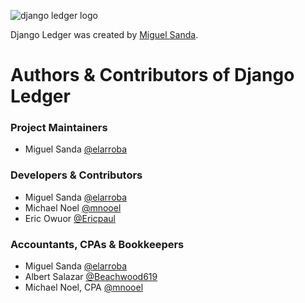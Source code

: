 ![django ledger logo](https://us-east-1.linodeobjects.com/django-ledger/logo/django-ledger-logo@2x.png)

Django Ledger was created by [Miguel Sanda](https://github.com/elarroba).

# __Authors & Contributors of Django Ledger__

### Project Maintainers
* Miguel Sanda [@elarroba](https://github.com/elarroba)

### Developers & Contributors
* Miguel Sanda [@elarroba](https://github.com/elarroba)
* Michael Noel [@mnooel](https://github.com/mnooel)
* Eric Owuor [@Ericpaul](https://github.com/25-do)

### Accountants, CPAs & Bookkeepers
* Miguel Sanda [@elarroba](https://github.com/elarroba)
* Albert Salazar [@Beachwood619](https://github.com/Beachwood619)
* Michael Noel, CPA [@mnooel](https://github.com/mnooel) 